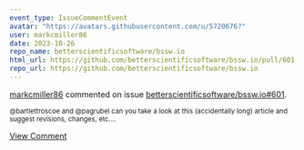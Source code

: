 ```yaml
---
event_type: IssueCommentEvent
avatar: "https://avatars.githubusercontent.com/u/5720676?"
user: markcmiller86
date: 2023-10-26
repo_name: betterscientificsoftware/bssw.io
html_url: https://github.com/betterscientificsoftware/bssw.io/pull/601
repo_url: https://github.com/betterscientificsoftware/bssw.io
---
```


<a href='https://github.com/markcmiller86' target='_blank'>markcmiller86</a> commented on issue <a href='https://github.com/betterscientificsoftware/bssw.io/pull/601' target='_blank'>betterscientificsoftware/bssw.io#601</a>.

<small>@bartlettroscoe and @pagrubel can you take a look at this (accidentally long) article and suggest revisions, changes, etc....</small>

<a href='https://github.com/betterscientificsoftware/bssw.io/pull/601' target='_blank'>View Comment</a>